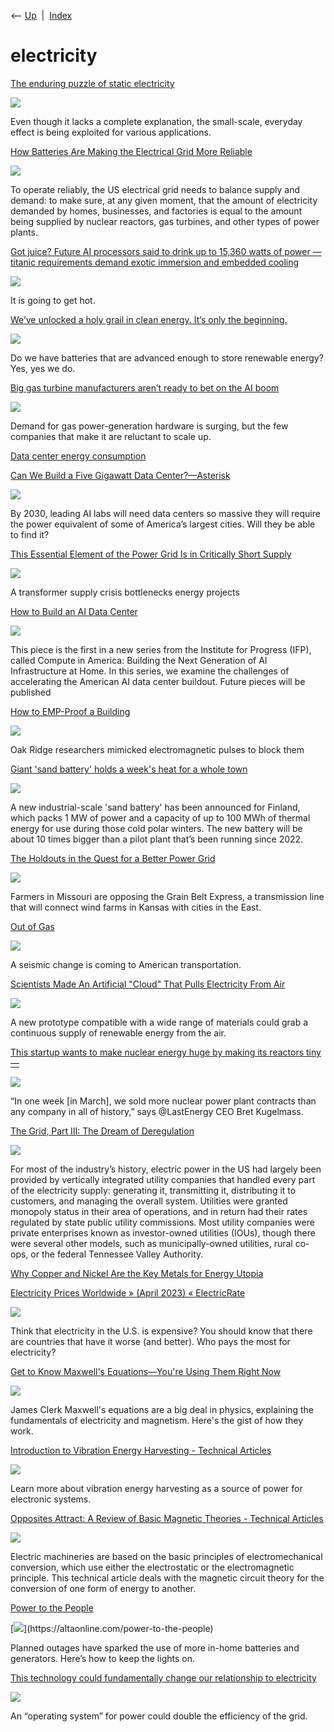 <div class="nav">

⟵ [Up](index.html)  \|  [Index](index.html)

</div>

# electricity

<div class="cards">

<div class="card">

<div class="card-title">

[The enduring puzzle of static
electricity](https://pubs.aip.org/physicstoday/article/78/8/54/3355922/The-enduring-puzzle-of-static-electricityEven)

</div>

<div class="card-image">

[![](https://aipp.silverchair-cdn.com/aipp/content_public/journal/physicstoday/78/8/10.1063_pt.aysx.thdp/2/54_1_pt.aysx.thdp.figures.online.highlight_f1.jpeg?Expires=1757116397&Signature=wevHffS4H20YjyhuodhlRQqEeGeFdqDt-jsGtOBiHchUjDRWS7UfYQ9sceSSsjojFmIQldp1AiWwLUrcBVXsr1~kL4IlpeAro3weS-P2-niFa70h2o3X0sglGpeiXqGhApgSdK1avzzAbbx-w9qtdHpeuoCLlysKV4jLuapwouZLNAQcup1ki1LCidp1NivKLRMazEofuLiZTGP2FkFRmk4cYPEjdhfgD7WUXWBF6I4DkjYbqkx65UhExM4kwxROUgtYYOkcAZC1xzEyhYVIY4mvhmg22nv6pytv8iU1n5moiy95UAlN~P6Y9tP6vHc3~u3aWwMzLHXNhrya-KOjNQ__&Key-Pair-Id=APKAIE5G5CRDK6RD3PGA)](https://pubs.aip.org/physicstoday/article/78/8/54/3355922/The-enduring-puzzle-of-static-electricityEven)

</div>

Even though it lacks a complete explanation, the small-scale, everyday
effect is being exploited for various applications.

</div>

<div class="card">

<div class="card-title">

[How Batteries Are Making the Electrical Grid More
Reliable](https://www.construction-physics.com/p/batteries-are-making-the-electrical?publication_id=104058&post_id=166268138&triggerShare=true&isFreemail=true&r=oc5d&triedRedirect=true)

</div>

<div class="card-image">

[![](https://www.construction-physics.com/p/%5Bobject%20Object%5D)](https://www.construction-physics.com/p/batteries-are-making-the-electrical?publication_id=104058&post_id=166268138&triggerShare=true&isFreemail=true&r=oc5d&triedRedirect=true)

</div>

To operate reliably, the US electrical grid needs to balance supply and
demand: to make sure, at any given moment, that the amount of
electricity demanded by homes, businesses, and factories is equal to the
amount being supplied by nuclear reactors, gas turbines, and other types
of power plants.

</div>

<div class="card">

<div class="card-title">

[Got juice? Future AI processors said to drink up to 15,360 watts of
power — titanic requirements demand exotic immersion and embedded
cooling](https://www.tomshardware.com/pc-components/cooling/future-ai-processors-said-to-consume-up-to-15-360w-massive-power-draw-will-demand-exotic-immersion-and-embedded-cooling-tech)

</div>

<div class="card-image">

[![](https://cdn.mos.cms.futurecdn.net/9CdDvmEpwPNidiZ9DCq3WG.png)](https://www.tomshardware.com/pc-components/cooling/future-ai-processors-said-to-consume-up-to-15-360w-massive-power-draw-will-demand-exotic-immersion-and-embedded-cooling-tech)

</div>

It is going to get hot.

</div>

<div class="card">

<div class="card-title">

[We’ve unlocked a holy grail in clean energy. It’s only the
beginning.](https://www.vox.com/climate/408381/energy-transition-renewables-grid-scale-energy-storage-giant-batteries)

</div>

<div class="card-image">

[![](https://platform.vox.com/wp-content/uploads/sites/2/2025/04/GettyImages-1244067209.jpg?quality=90&strip=all&crop=0%2C10.732984293194%2C100%2C78.534031413613&w=1200)](https://www.vox.com/climate/408381/energy-transition-renewables-grid-scale-energy-storage-giant-batteries)

</div>

Do we have batteries that are advanced enough to store renewable energy?
Yes, yes we do.

</div>

<div class="card">

<div class="card-title">

[Big gas turbine manufacturers aren’t ready to bet on the AI
boom](https://www.semafor.com/article/03/17/2025/gas-turbine-manufacturers-bet-ai-boom-trump)

</div>

<div class="card-image">

[![](https://img.semafor.com/954dc5d4988590f5c5bd94f09f93b1d012468dee-2500x1829.jpg?rect=336,0,1829,1829&w=600&h=600&q=75&auto=format)](https://www.semafor.com/article/03/17/2025/gas-turbine-manufacturers-bet-ai-boom-trump)

</div>

Demand for gas power-generation hardware is surging, but the few
companies that make it are reluctant to scale up.

</div>

<div class="card">

<div class="card-title">

[Data center energy
consumption](https://spectrum.ieee.org/data-center-energy-consumption?share_id=8726165&socialux=facebook&utm_campaign=RebelMouse&utm_content=IEEE+Spectrum&utm_medium=social&utm_source=facebook&fbclid=IwY2xjawJE7ShleHRuA2FlbQIxMQABHecebBqkkd7m9V1I6Nfo9EgIJc65e5xsnmbFv30N1vFiz32XzTtBfkQwkw_aem_YSO443Er2TPN-k0N-Tv5Fg)

</div>

</div>

<div class="card">

<div class="card-title">

[Can We Build a Five Gigawatt Data
Center?—Asterisk](https://asteriskmag.com/issues/09/can-we-build-a-five-gigawatt-data-center)

</div>

<div class="card-image">

[![](https://asteriskmag.com/media/pages/issues/09/can-we-build-a-five-gigawatt-data-center/5c5fd75071-1738168293/copy-of-copy-of-copy-of-copy-of-copy-of-copy-of-copy-of-copy-of-happy-independence-day-1200x630-crop.png)](https://asteriskmag.com/issues/09/can-we-build-a-five-gigawatt-data-center)

</div>

By 2030, leading AI labs will need data centers so massive they will
require the power equivalent of some of America’s largest cities. Will
they be able to find it?

</div>

<div class="card">

<div class="card-title">

[This Essential Element of the Power Grid Is in Critically Short
Supply](https://l.facebook.com/l.php?u=https%3A%2F%2Fspectrum.ieee.org%2Ftransformer-shortage%3Fshare_id%3D8549238%26socialux%3Dfacebook%26utm_campaign%3DRebelMouse%26utm_content%3DIEEE%2520Spectrum%26utm_medium%3Dsocial%26utm_source%3Dfacebook%26fbclid%3DIwZXh0bgNhZW0CMTEAAR1W5CSyqrITc5UQrOXiGukS-nfXFKFfnAesB9hswgVy0r2b3QPoBkGvrXw_aem_Eu8V3OyOGc04C0XVMKHkXA&h=AT0ktsgN5l_PfT4qTvOtk5cbpXt5cpNmu91Entxl5fIGXur8kKOhb6hhFlzS6woj9fpzxqLQ3tdYRLGYUiKWuEy-_QXmxy57hqwvPn6Bfc5GWxxdfyA1V7CpprpXo9U-jTV_7ziyKQ&__tn__=%2CmH-R&c%5B0%5D=AT1mSvO5fjfiDy5ZrT_FM6MlmYiQqNoeSsMgFnRNfCX_CqjmDgLiPDcsfikFSXf1z9H3RF9ULJfDrblwlE6CTcPApCWCOt-35y37qetuRIrSMHP-3ap71pKV7WNi0t3HmZgjO2W_mzpmacoECvH-Q3tYxtWgrh1tS-yMGQ0A-ZYyDyXJbIzb5u6wPYdEkXtuSAtfoEIqOom5_mNYpMRiNQG5ax1jkWQWWN14D30vTfAWMWoU3lhiEo0)

</div>

<div class="card-image">

[![](https://assets.rebelmouse.io/eyJhbGciOiJIUzI1NiIsInR5cCI6IkpXVCJ9.eyJpbWFnZSI6Imh0dHBzOi8vYXNzZXRzLnJibC5tcy81NTE1NjU2Ni9vcmlnaW4uanBnIiwiZXhwaXJlc19hdCI6MTc4MDEwMzkzMn0.I0IWAGtVOR5hkJqLdUu3edqPv0Wo85ackeEWmQ0E3hs/img.jpg?width=1200&height=600)](https://l.facebook.com/l.php?u=https%3A%2F%2Fspectrum.ieee.org%2Ftransformer-shortage%3Fshare_id%3D8549238%26socialux%3Dfacebook%26utm_campaign%3DRebelMouse%26utm_content%3DIEEE%2520Spectrum%26utm_medium%3Dsocial%26utm_source%3Dfacebook%26fbclid%3DIwZXh0bgNhZW0CMTEAAR1W5CSyqrITc5UQrOXiGukS-nfXFKFfnAesB9hswgVy0r2b3QPoBkGvrXw_aem_Eu8V3OyOGc04C0XVMKHkXA&h=AT0ktsgN5l_PfT4qTvOtk5cbpXt5cpNmu91Entxl5fIGXur8kKOhb6hhFlzS6woj9fpzxqLQ3tdYRLGYUiKWuEy-_QXmxy57hqwvPn6Bfc5GWxxdfyA1V7CpprpXo9U-jTV_7ziyKQ&__tn__=%2CmH-R&c%5B0%5D=AT1mSvO5fjfiDy5ZrT_FM6MlmYiQqNoeSsMgFnRNfCX_CqjmDgLiPDcsfikFSXf1z9H3RF9ULJfDrblwlE6CTcPApCWCOt-35y37qetuRIrSMHP-3ap71pKV7WNi0t3HmZgjO2W_mzpmacoECvH-Q3tYxtWgrh1tS-yMGQ0A-ZYyDyXJbIzb5u6wPYdEkXtuSAtfoEIqOom5_mNYpMRiNQG5ax1jkWQWWN14D30vTfAWMWoU3lhiEo0)

</div>

A transformer supply crisis bottlenecks energy projects

</div>

<div class="card">

<div class="card-title">

[How to Build an AI Data
Center](https://open.substack.com/pub/constructionphysics/p/how-to-build-an-ai-data-center?r=oc5d)

</div>

<div class="card-image">

[![](https://substackcdn.com/image/fetch/w_1200,h_600,c_fill,f_jpg,q_auto:good,fl_progressive:steep,g_auto/https%3A%2F%2Fsubstack-post-media.s3.amazonaws.com%2Fpublic%2Fimages%2F9d6d3100-bd96-4454-8730-b48a5216a044_794x574.png)](https://open.substack.com/pub/constructionphysics/p/how-to-build-an-ai-data-center?r=oc5d)

</div>

This piece is the first in a new series from the Institute for Progress
(IFP), called Compute in America: Building the Next Generation of AI
Infrastructure at Home. In this series, we examine the challenges of
accelerating the American AI data center buildout. Future pieces will be
published

</div>

<div class="card">

<div class="card-title">

[How to EMP-Proof a
Building](https://spectrum.ieee.org/electromagnetic-pulse)

</div>

<div class="card-image">

[![](https://spectrum.ieee.org/media-library/a-photo-of-a-smiling-woman-with-an-image-of-the-sun-behind-her.jpg?id=52284119&width=1200&height=600&coordinates=0%2C178%2C0%2C179)](https://spectrum.ieee.org/electromagnetic-pulse)

</div>

Oak Ridge researchers mimicked electromagnetic pulses to block them

</div>

<div class="card">

<div class="card-title">

[Giant 'sand battery' holds a week's heat for a whole
town](https://newatlas.com/energy/sand-battery-finland)

</div>

<div class="card-image">

[![](https://assets.newatlas.com/dims4/default/f11ecb8/2147483647/strip/true/crop/1999x1049+0+142/resize/1200x630!/quality/90/?url=http%3A%2F%2Fnewatlas-brightspot.s3.amazonaws.com%2F0e%2F9a%2F70f819b541399230552fce633d29%2Fsand-battery-1.jpg)](https://newatlas.com/energy/sand-battery-finland)

</div>

A new industrial-scale 'sand battery' has been announced for Finland,
which packs 1 MW of power and a capacity of up to 100 MWh of thermal
energy for use during those cold polar winters. The new battery will be
about 10 times bigger than a pilot plant that’s been running since 2022.

</div>

<div class="card">

<div class="card-title">

[The Holdouts in the Quest for a Better Power
Grid](https://www.newyorker.com/news/dept-of-energy/the-holdouts-in-the-quest-for-a-better-power-grid)

</div>

<div class="card-image">

[![](https://media.newyorker.com/photos/657cba37d414088fca02723c/16:9/w_1280,c_limit/202308-Holtz-Grain%20Belt%20Express-final.jpg)](https://www.newyorker.com/news/dept-of-energy/the-holdouts-in-the-quest-for-a-better-power-grid)

</div>

Farmers in Missouri are opposing the Grain Belt Express, a transmission
line that will connect wind farms in Kansas with cities in the East.

</div>

<div class="card">

<div class="card-title">

[Out of
Gas](https://slate.com/business/2023/09/ev-charging-stations-gas-electric-cars.html)

</div>

<div class="card-image">

[![](https://compote.slate.com/images/ff8a9df7-50c1-48bb-b253-69a106e7bbf1.jpeg?crop=2000%2C1333%2Cx0%2Cy1&width=1560)](https://slate.com/business/2023/09/ev-charging-stations-gas-electric-cars.html)

</div>

A seismic change is coming to American transportation.

</div>

<div class="card">

<div class="card-title">

[Scientists Made An Artificial "Cloud" That Pulls Electricity From
Air](https://www.inverse.com/science/scientists-made-artificial-cloud-that-pulls-electricity-from-air)

</div>

<div class="card-image">

[![](https://imgix.bustle.com/uploads/image/2023/5/23/1c5f3d6e-178b-4817-b07f-c4fce28b14f6-2-1.jpg?w=1200&h=630&fit=crop&crop=focalpoint&fm=jpg&fp-x=0.4773&fp-y=0.5046)](https://www.inverse.com/science/scientists-made-artificial-cloud-that-pulls-electricity-from-air)

</div>

A new prototype compatible with a wide range of materials could grab a
continuous supply of renewable energy from the air.

</div>

<div class="card">

<div class="card-title">

[This startup wants to make nuclear energy huge by making its reactors
tiny—](https://www.fastcompany.com/90911220/last-energy-nuclear-energy-small-modular-reactors?partner=rss)

</div>

<div class="card-image">

[![](https://images.fastcompany.com/image/upload/f_auto,q_auto,c_fit/wp-cms/uploads/2023/07/p-1-90911220-last-energy-nuclear-energy-small-modular-reactors.jpg)](https://www.fastcompany.com/90911220/last-energy-nuclear-energy-small-modular-reactors?partner=rss)

</div>

“In one week \[in March\], we sold more nuclear power plant contracts
than any company in all of history,” says @LastEnergy CEO Bret
Kugelmass.

</div>

<div class="card">

<div class="card-title">

[The Grid, Part III: The Dream of
Deregulation](https://www.construction-physics.com/p/the-dream-of-deregulation-the-grid)

</div>

<div class="card-image">

[![](https://substackcdn.com/image/fetch/w_1200,h_600,c_fill,f_jpg,q_auto:good,fl_progressive:steep,g_auto/https%3A%2F%2Fsubstack-post-media.s3.amazonaws.com%2Fpublic%2Fimages%2Ff67a94e8-10ea-4b40-bb8d-182063b79686_1800x1626.jpeg)](https://www.construction-physics.com/p/the-dream-of-deregulation-the-grid)

</div>

For most of the industry’s history, electric power in the US had largely
been provided by vertically integrated utility companies that handled
every part of the electricity supply: generating it, transmitting it,
distributing it to customers, and managing the overall system. Utilities
were granted monopoly status in their area of operations, and in return
had their rates regulated by state public utility commissions. Most
utility companies were private enterprises known as investor-owned
utilities (IOUs), though there were several other models, such as
municipally-owned utilities, rural co-ops, or the federal Tennessee
Valley Authority.

</div>

<div class="card">

<div class="card-title">

[Why Copper and Nickel Are the Key Metals for Energy
Utopia](https://www.visualcapitalist.com/sp/why-copper-and-nickel-are-the-key-metals-for-energy-utopia)

</div>

</div>

<div class="card">

<div class="card-title">

[Electricity Prices Worldwide » (April 2023) «
ElectricRate](https://www.electricrate.com/data-center/electricity-prices-by-country)

</div>

<div class="card-image">

[![](https://www.electricrate.com/wp-content/uploads/2021/01/electricity-prices-for-households-by-country.jpg)](https://www.electricrate.com/data-center/electricity-prices-by-country)

</div>

Think that electricity in the U.S. is expensive? You should know that
there are countries that have it worse (and better). Who pays the most
for electricity?

</div>

<div class="card">

<div class="card-title">

[Get to Know Maxwell's Equations—You're Using Them Right
Now](https://www.wired.com/story/get-to-know-maxwells-equationsyoure-using-them-right-now)

</div>

<div class="card-image">

[![](https://media.wired.com/photos/5d49186ff4b03400070024e2/191:100/w_1280,c_limit/Science_Maxwell-545868279.jpg)](https://www.wired.com/story/get-to-know-maxwells-equationsyoure-using-them-right-now)

</div>

James Clerk Maxwell's equations are a big deal in physics, explaining
the fundamentals of electricity and magnetism. Here's the gist of how
they work.

</div>

<div class="card">

<div class="card-title">

[Introduction to Vibration Energy Harvesting - Technical
Articles](https://www.allaboutcircuits.com/technical-articles/introduction-to-vibration-energy-harvesting)

</div>

<div class="card-image">

[![](https://www.allaboutcircuits.com/uploads/thumbnails/introduction_to_vibration_energy_harvesting_FO_AAC_image4.png)](https://www.allaboutcircuits.com/technical-articles/introduction-to-vibration-energy-harvesting)

</div>

Learn more about vibration energy harvesting as a source of power for
electronic systems.

</div>

<div class="card">

<div class="card-title">

[Opposites Attract: A Review of Basic Magnetic Theories - Technical
Articles](https://www.allaboutcircuits.com/technical-articles/a-review-of-basic-magnetic-theories)

</div>

<div class="card-image">

[![](https://www.allaboutcircuits.com/uploads/thumbnails/a_review_on_basic_magnetic_theories.jpg)](https://www.allaboutcircuits.com/technical-articles/a-review-of-basic-magnetic-theories)

</div>

Electric machineries are based on the basic principles of
electromechanical conversion, which use either the electrostatic or the
electromagnetic principle. This technical article deals with the
magnetic circuit theory for the conversion of one form of energy to
another.

</div>

<div class="card">

<div class="card-title">

[Power to the People](https://altaonline.com/power-to-the-people)

</div>

<div class="card-image">

[![](https://hips.hearstapps.com/altaonline/wp-content/uploads/2020/02/ATA033120tools_img01.jpg?crop=1.00xw:0.669xh;0,0.124xh&resize=1200:*)](https://altaonline.com/power-to-the-people)

</div>

Planned outages have sparked the use of more in-home batteries and
generators. Here’s how to keep the lights on.

</div>

<div class="card">

<div class="card-title">

[This technology could fundamentally change our relationship to
electricity](https://www-vox-com.cdn.ampproject.org/c/s/www.vox.com/platform/amp/energy-and-environment/2018/6/5/17373314/electricity-technology-efficiency-software-waste-3dfs)

</div>

<div class="card-image">

[![](https://platform.vox.com/wp-content/uploads/sites/2/chorus/uploads/chorus_asset/file/11481849/Screen_Shot_2018_06_05_at_9.40.36_AM.png?quality=90&strip=all&crop=0,6.6382322032133,100,86.723535593573)](https://www-vox-com.cdn.ampproject.org/c/s/www.vox.com/platform/amp/energy-and-environment/2018/6/5/17373314/electricity-technology-efficiency-software-waste-3dfs)

</div>

An “operating system” for power could double the efficiency of the grid.

</div>

</div>
